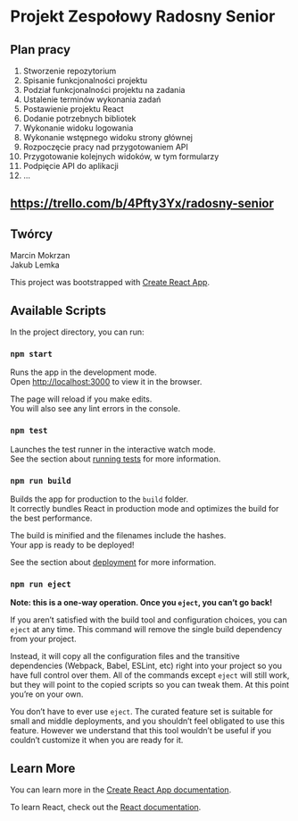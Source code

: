 # Projekt Zespołowy Radosny Senior

## Plan pracy

1. Stworzenie repozytorium </br>
2. Spisanie funkcjonalności projektu</br>
3. Podział funkcjonalności projektu na zadania</br>
4. Ustalenie terminów wykonania zadań</br>
5. Postawienie projektu React</br>
6. Dodanie potrzebnych bibliotek</br>
7. Wykonanie widoku logowania</br>
8. Wykonanie wstępnego widoku strony głównej</br>
9. Rozpoczęcie pracy nad przygotowaniem API</br>
10. Przygotowanie kolejnych widoków, w tym formularzy</br>
11. Podpięcie API do aplikacji</br>
12. ...

## https://trello.com/b/4Pfty3Yx/radosny-senior

## Twórcy

Marcin Mokrzan </br>
Jakub Lemka </br>

This project was bootstrapped with [Create React App](https://github.com/facebook/create-react-app).

## Available Scripts

In the project directory, you can run:

### `npm start`

Runs the app in the development mode.<br>
Open [http://localhost:3000](http://localhost:3000) to view it in the browser.

The page will reload if you make edits.<br>
You will also see any lint errors in the console.

### `npm test`

Launches the test runner in the interactive watch mode.<br>
See the section about [running tests](https://facebook.github.io/create-react-app/docs/running-tests) for more information.

### `npm run build`

Builds the app for production to the `build` folder.<br>
It correctly bundles React in production mode and optimizes the build for the best performance.

The build is minified and the filenames include the hashes.<br>
Your app is ready to be deployed!

See the section about [deployment](https://facebook.github.io/create-react-app/docs/deployment) for more information.

### `npm run eject`

**Note: this is a one-way operation. Once you `eject`, you can’t go back!**

If you aren’t satisfied with the build tool and configuration choices, you can `eject` at any time. This command will remove the single build dependency from your project.

Instead, it will copy all the configuration files and the transitive dependencies (Webpack, Babel, ESLint, etc) right into your project so you have full control over them. All of the commands except `eject` will still work, but they will point to the copied scripts so you can tweak them. At this point you’re on your own.

You don’t have to ever use `eject`. The curated feature set is suitable for small and middle deployments, and you shouldn’t feel obligated to use this feature. However we understand that this tool wouldn’t be useful if you couldn’t customize it when you are ready for it.

## Learn More

You can learn more in the [Create React App documentation](https://facebook.github.io/create-react-app/docs/getting-started).

To learn React, check out the [React documentation](https://reactjs.org/).
